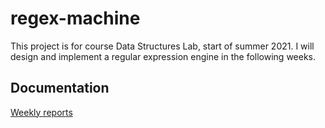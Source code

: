 # regex-machine

This project is for course Data Structures Lab, start of summer 2021. 
I will design and implement a regular expression engine in the following weeks. 

## Documentation

[Weekly reports](https://github.com/antti-hartikka/regex-machine/tree/main/documentation/week-reports)
